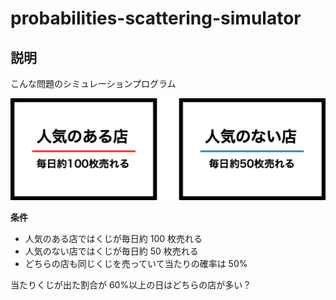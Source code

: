 # probabilities-scattering-simulator

## 説明

こんな問題のシミュレーションプログラム

![問題設定の画像](img1.png)

**条件**

-   人気のある店ではくじが毎日約 100 枚売れる
-   人気のない店ではくじが毎日約 50 枚売れる
-   どちらの店も同じくじを売っていて当たりの確率は 50%

当たりくじが出た割合が 60%以上の日はどちらの店が多い？
